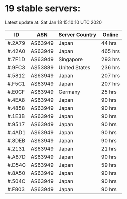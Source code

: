 # 19 stable servers:

Latest update at: Sat Jan 18 15:10:10 UTC 2020

| ID | ASN | Server Country | Online |
| -- | --- | -------------- | ------ |
| #.2A79 | AS63949 | Japan | 44 hrs |
| #.42A0 | AS63949 | Japan | 465 hrs |
| #.7F1D | AS63949 | Singapore | 293 hrs |
| #.9FC3 | AS53889 | United States | 236 hrs |
| #.5812 | AS63949 | Japan | 207 hrs |
| #.F5C1 | AS63949 | Japan | 207 hrs |
| #.E0CF | AS63949 | Germany | 25 hrs |
| #.4EA8 | AS63949 | Japan | 90 hrs |
| #.4858 | AS63949 | Japan | 90 hrs |
| #.1E3B | AS63949 | Japan | 90 hrs |
| #.9517 | AS63949 | Japan | 90 hrs |
| #.4AD1 | AS63949 | Japan | 90 hrs |
| #.8DEB | AS63949 | Japan | 90 hrs |
| #.2131 | AS63949 | Japan | 21 hrs |
| #.A87D | AS63949 | Japan | 90 hrs |
| #.D54C | AS63949 | Japan | 59 hrs |
| #.8A50 | AS63949 | Japan | 90 hrs |
| #.504C | AS63949 | Japan | 90 hrs |
| #.F803 | AS63949 | Japan | 90 hrs |

